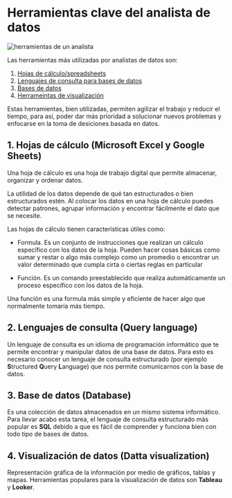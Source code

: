 # Herramientas clave del analista de datos
![herramientas de un analista](https://user-images.githubusercontent.com/92232878/192036967-c2703593-4879-492d-8300-a5409fe8249b.jpeg)

Las herramientas más utilizadas por analistas de datos son:

1. [Hojas de cálculo/spreadsheets](#1.Hojas-de-cálculo-Microsoft-Excel-Google-Sheets)
2. [Lenguajes de consulta para bases de datos](#2-Lenguajes-de-consulta-Query-language)
3. [Bases de datos](#3-Base-de-datos-Database)
4. [Herrameintas de visualización](#4-Visualización-de-datos-Datta-visualization)

Estas herramientas, bien utilizadas, permiten agilizar el trabajo y reducir el tiempo, para así, poder dar más prioridad a solucionar nuevos problemas y enfocarse en la toma de desiciones basada en datos. 

## 1. Hojas de cálculo (Microsoft Excel y Google Sheets)

Una hoja de cálculo es una hoja de trabajo digital que permite almacenar, 
organizar y ordenar datos.

La utilidad de los datos depende de qué tan estructurados o bien estructurados
estén. Al colocar los datos en una hoja de cálculo puedes detectar patrones,
agrupar información y encontrar fácilmente el dato que se necesite.

Las hojas de cálculo tienen características útiles como:

* Formula. Es un conjunto de instrucciones que realizan un cálculo específico
con los datos de la hoja. Pueden hacer cosas básicas como sumar y restar o 
algo más complejo como un promedio o encontrar un valor determinado que cumpla
cirta o ciertas reglas en particular

* Función. Es un comando preestablecido que realiza automáticamente un proceso
específico con los datos de la hoja.

Una función es una formula más simple y eficiente de hacer algo que normalmente tomaría más tiempo.

## 2. Lenguajes de consulta (Query language)

Un lenguaje de consulta es un idioma de programación informático que te permite
encontrar y manipular datos de una base de datos. Para esto es necesario 
conocer un lenguaje de consulta estructurado (por ejemplo **S**tructured **Q**uery **L**anguage) que nos permite comunicarnos con la base de datos.

## 3. Base de datos (Database)

Es una colección de datos almacenados en un mismo sistema informático. Para 
llevar acabo esta tarea, el lenguaje de consulta estructurado más popular
es **SQL** debido a que es fácil de comprender y funciona bien con todo
tipo de bases de datos.

## 4. Visualización de datos (Datta visualization)

Representación gráfica de la información por medio de gráficos, tablas y mapas.
Herramientas populares para la visualización de datos son **Tableau** y **Looker**.
